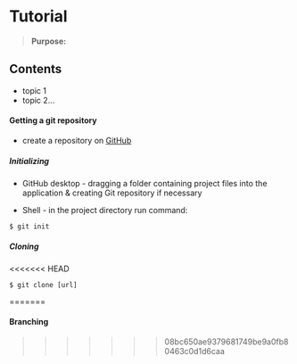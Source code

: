 # Tutorial
>**Purpose:**

## Contents
- topic 1
- topic 2...


#### Getting a git repository
- create a repository on [GitHub](www.github.com)

##### Initializing
- GitHub desktop - dragging a folder containing project files into the application & creating Git repository if necessary

- Shell - in the project directory run command:
```Shell
$ git init
```

##### Cloning
<<<<<<< HEAD
```Shell
$ git clone [url]
```
=======

#### Branching
>>>>>>> 08bc650ae9379681749be9a0fb80463c0d1d6caa
